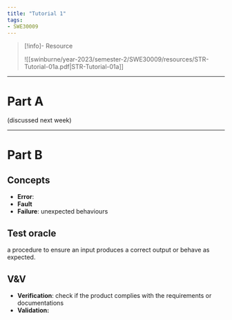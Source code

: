 ```yaml
---
title: "Tutorial 1"
tags:
- SWE30009
---
```


> [!info]- Resource
> 
> ![[swinburne/year-2023/semester-2/SWE30009/resources/STR-Tutorial-01a.pdf|STR-Tutorial-01a]]

---
# Part A

(discussed next week)

---
# Part B

## Concepts
- **Error**: 
- **Fault**
- **Failure**: unexpected behaviours

## Test oracle
a procedure to ensure an input produces a correct output or behave as expected.

## V&V
- **Verification**: check if the product complies with the requirements or documentations
- **Validation:** 